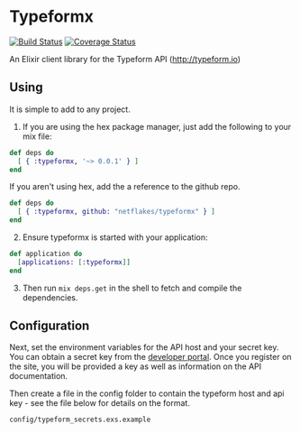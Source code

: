 # Typeformx

[![Build Status](https://semaphoreci.com/api/v1/projects/5b5cbac3-9d62-4e5b-8d1e-65b08ac491bc/647079/badge.svg)](https://semaphoreci.com/sforkin/typeformx)
[![Coverage Status](https://coveralls.io/repos/netflakes/TypeformX/badge.svg?branch=master&service=github)](https://coveralls.io/github/netflakes/TypeformX?branch=master)

An Elixir client library for the Typeform API (http://typeform.io)

## Using

It is simple to add to any project.

1. If you are using the hex package manager, just add the following to your mix file:


``` elixir
def deps do
  [ { :typeformx, '~> 0.0.1' } ]
end
```

If you aren't using hex, add the a reference to the github repo.

``` elixir
def deps do
  [ { :typeformx, github: "netflakes/typeformx" } ]
end
```

2. Ensure typeformx is started with your application:

``` elixir
def application do
  [applications: [:typeformx]]
end
```

3. Then run `mix deps.get` in the shell to fetch and compile the dependencies.


## Configuration

Next, set the environment variables for the API host and your secret key. You can obtain a secret key from
the [developer portal](http://typeform.io). Once you register on the site, you will be provided
a key as well as information on the API documentation.

Then create a file in the config folder to contain the typeform host and api key - see the file below for details on the format.

```
config/typeform_secrets.exs.example
```
